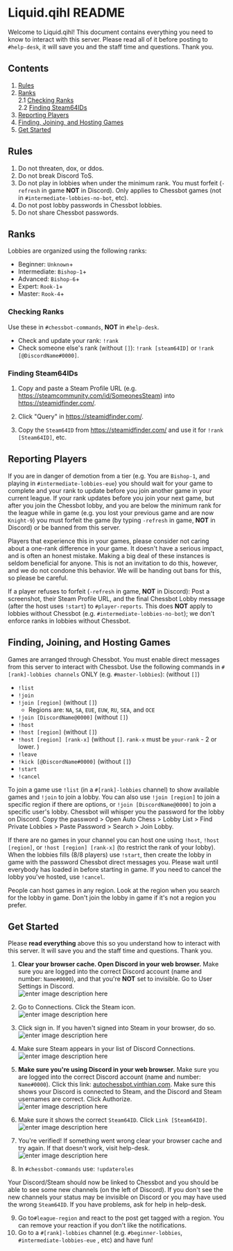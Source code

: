 # Liquid.qihl README

Welcome to Liquid.qihl! This document contains everything you need to know to interact with this server. Please read all of it before posting to `#help-desk`, it will save you and the staff time and questions. Thank you.

## Contents

1. [Rules](#rules)  
2. [Ranks](#ranks)  
	2.1 [Checking Ranks](#checking-ranks)  
	2.2 [Finding Steam64IDs](#finding-steam64ids)  
4. [Reporting Players](#reporting-players)  
5. [Finding, Joining, and Hosting Games](#finding-joining-and-hosting-games)  
6. [Get Started](#get-started)  

## Rules
1. Do not threaten, dox, or ddos.
2. Do not break Discord ToS.
3. Do not play in lobbies when under the minimum rank. You must forfeit (`-refresh` in game  **NOT** in Discord). Only applies to Chessbot games (not in `#intermediate-lobbies-no-bot`, etc). 
4. Do not post lobby passwords in Chessbot lobbies. 
5. Do not share Chessbot passwords. 
     
## Ranks
Lobbies are organized using the following ranks:

- Beginner: `Unknown`+
- Intermediate: `Bishop-1`+
- Advanced: `Bishop-6`+
- Expert: `Rook-1`+
- Master: `Rook-4`+
         
### Checking Ranks
Use these in `#chessbot-commands`, **NOT** in `#help-desk`.

- Check and update your rank: `!rank` 
- Check someone else's rank (without `[]`): `!rank [steam64ID]` or `!rank [@DiscordName#0000]`. 
                           
### Finding Steam64IDs
1. Copy and paste a Steam Profile URL (e.g. https://steamcommunity.com/id/SomeonesSteam) into  https://steamidfinder.com/.

2. Click "Query" in https://steamidfinder.com/.

3. Copy the `Steam64ID` from https://steamidfinder.com/ and use it for `!rank [Steam64ID]`, etc.
             
## Reporting Players
If you are in danger of demotion from a tier (e.g. You are `Bishop-1`, and playing in `#intermediate-lobbies-eue`) you should wait for your game to complete and your rank to update before you join another game in your current league. If your rank updates before you join your next game, but after you join the Chessbot lobby, and you are below the minimum rank for the league while in game (e.g. you lost your previous game and are now `Knight-9`) you must forfeit the game (by typing `-refresh` in game,  **NOT** in Discord) or be banned from this server. 

Players that experience this in your games, please consider not caring about a one-rank difference in your game. It doesn't have a serious impact, and is often an honest mistake. Making a big deal of these instances is seldom beneficial for anyone. This is not an invitation to do this, however, and we do not condone this behavior. We will be handing out bans for this, so please be careful.

If a player refuses to forfeit (`-refresh` in game,  **NOT** in Discord): Post a screenshot, their Steam Profile URL, and the final Chessbot Lobby message (after the host uses `!start`) to `#player-reports`. This does **NOT** apply to lobbies without Chessbot (e.g. `#intermediate-lobbies-no-bot`); we don't enforce ranks in lobbies without Chessbot.
    
## Finding, Joining, and Hosting Games

Games are arranged through Chessbot. You must enable direct messages from this server to interact with Chessbot. Use the following commands in `#[rank]-lobbies channels`  ONLY (e.g. `#master-lobbies`): (without `[]`)

- `!list`
- `!join`
- `!join [region]` (without `[]`)
	- Regions are: `NA`, `SA`, `EUE`, `EUW`, `RU`, `SEA`, and `OCE`
- `!join [DiscordName@0000]` (without `[]`)
- `!host`
- `!host [region]` (without `[]`)
- `!host [region] [rank-x]` (without `[]`. `rank-x` must be `your-rank` - 2 or lower. )
- `!leave`
- `!kick [@DiscordName#0000]` (without `[]`)
- `!start`
- `!cancel`
         
To join a game use `!list` (in a `#[rank]-lobbies` channel) to show available games and `!join` to join a lobby. You can also use `!join [region]` to join a specific region if there are options, or `!join [DiscordName@0000]` to join a specific user's lobby. Chessbot will whisper you the password for the lobby on Discord. Copy the password > Open Auto Chess > Lobby List > Find Private Lobbies > Paste Password > Search > Join Lobby.

If there are no games in your channel you can host one using `!host`, `!host [region]`, or `!host [region] [rank-x]` (to restrict the rank of your lobby). When the lobbies fills (8/8 players) use `!start`, then create the lobby in game with the password Chessbot direct messages you. Please wait until everybody has loaded in before starting in game. If you need to cancel the lobby you've hosted, use `!cancel`.

People can host games in any region. Look at the region when you search for the lobby in game. Don't join the lobby in game if it's not a region you prefer.
    
## Get Started
Please **read everything** above this so you understand how to interact with this server. It will save you and the staff time and questions. Thank you.
 
1. **Clear your browser cache. Open Discord in your web browser.** Make sure you are logged into the correct Discord account (name and number: `Name#0000`), and that you're **NOT** set to invisible. Go to User Settings in Discord.  
![enter image description here](https://lh3.googleusercontent.com/BKWZi8LTdT8v6fdAQiwyLtOuR_jFj5CBjvxObViUGdM7F4jxnlGH3CxAfKgkP075SDZFcx0FvYY)
2. Go to Connections. Click the Steam icon.  
![enter image description here](https://lh3.googleusercontent.com/0BHECBR5G8obQXgH_J1IjqotC0jAQW2sXPBsFlngSYPPS4Pu_3LlAikr0Ls0WK8ymdb7ZbLhTkE)
3. Click sign in. If you haven't signed into Steam in your browser, do so.  
![enter image description here](https://lh3.googleusercontent.com/Kc5SWqhe_lUFGBwGMVxmi7g3YWbHH1rouljLqFYFy0GyRZq-ECmLzWCPYVErm5gCFsQjHw6K54M)
4. Make sure Steam appears in your list of Discord Connections.  
![enter image description here](https://lh3.googleusercontent.com/XnuTe3xZWuJ0P9em1hM6a1ne9QsAFjFR_QEfi5ZVSOupezvNTh0ef5r58LsxJPCxskRoDyLJods)

5. **Make sure you're using Discord in your web browser.** Make sure you are logged into the correct Discord account (name and number: `Name#0000`). Click this link: [autochessbot.vinthian.com](http://autochessbot.vinthian.com). Make sure this shows your Discord is connected to Steam, and the Discord and Steam usernames are correct. Click Authorize.  
       ![enter image description here](https://lh3.googleusercontent.com/08ZHOcSVKHEjHixMc53zFEc-zsw9fckQgiyG_T6dnNpot8F3vjmseO5Hoeiye8HwmudNYGawLCY) 
6. Make sure it shows the correct `Steam64ID`. Click `Link [Steam64ID]`.  
![enter image description here](https://lh3.googleusercontent.com/W2TnP6mdOc0P_jULKu-wQZvYr8-bNwszT-lY19XgFT5p5C19jBZOjB3yVd0G6Tj-cchs4ufHogE)
7. You're verified! If something went wrong clear your browser cache and try again. If that doesn't work, visit help-desk.  
![enter image description here](https://lh3.googleusercontent.com/1uOA1tSQgY02_in_NJZ0ymz64tDwu-mlhHWaqUkHVlt37S-lEx80g7y_hu_9LHoRt0I9_g1Yoa8)
8. In `#chessbot-commands` use: `!updateroles`
    
Your Discord/Steam should now be linked to Chessbot and you should be able to see some new channels (on the left of Discord). If you don't see the new channels your status may be invisible on Discord or you may have used the wrong `Steam64ID`. If you have problems, ask for help in help-desk. 

9. Go to`#league-region` and react to the post get tagged with a region. You can remove your reaction if you don't like the notifications.   
10. Go to a `#[rank]-lobbies` channel (e.g. `#beginner-lobbies`, `#intermediate-lobbies-eue` , etc) and have fun!
